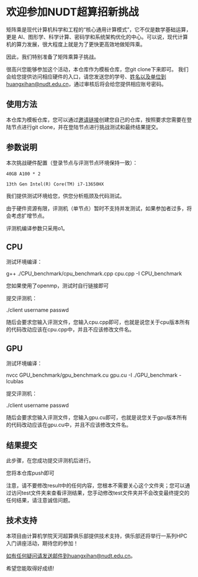 # 欢迎参加NUDT超算招新挑战

矩阵乘是现代计算机科学和工程的“核心通用计算模式”，它不仅是数学基础运算，更是 AI、图形学、科学计算、密码学和系统架构优化的中心。可以说，现代计算机的算力发展，很大程度上就是为了更快更高效地做矩阵乘。

因此，我们特别准备了矩阵乘算子挑战。

很高兴您能够参加这个活动，本仓库作为模板仓库，您git clone下来即可。
我们会给您提供访问相应硬件的入口，请您发送您的学号、姓名以及单位到huangxihan@nudt.edu.cn，通过审核后将会给您提供相应账号密码。

## 使用方法
本仓库为模板仓库，您可以通过[邀请链接](https://classroom.github.com/a/a4Q9eLF0)创建您自己的仓库，按照要求您需要在登陆节点进行git clone，并在登陆节点进行挑战测试和最终结果提交。

## 参数说明

本次挑战硬件配置（登录节点与评测节点环境保持一致）：

`40GB A100 * 2`

`13th Gen Intel(R) Core(TM) i7-13650HX`

我们提供测试环境给您，供您分析瓶颈及代码测试。

由于硬件资源有限，评测机（单节点）暂时不支持并发测试，如果参加者过多，将会考虑扩增节点。

评测机编译参数只采用o1。

## CPU
测试环境编译：

g++ ./CPU_benchmark/cpu_benchmark.cpp cpu.cpp -I CPU_benchmark

您如果使用了openmp，测试时自行链接即可

提交评测机：

./client username passwd

随后会要求您输入评测文件，您输入cpu.cpp即可，也就是说您关于cpu版本所有的代码改动应该在cpu.cpp中，并且不应该修改文件名。

## GPU
测试环境编译：

nvcc GPU_benchmark/gpu_benchmark.cu gpu.cu -I ./GPU_benchmark -lcublas

提交评测机：

./client username passwd

随后会要求您输入评测文件，您输入gpu.cu即可，也就是说您关于gpu版本所有的代码改动应该在gpu.cu中，并且不应该修改文件名。

## 结果提交
此步骤，在您成功提交评测机后进行。

您将本仓库push即可

注意，请不要修改result中的任何内容，您根本不需要关心这个文件夹；您可以通过访问test文件夹来查看评测结果，您手动修改test文件夹并不会改变最终提交的任何结果，请注意诚信问题。

## 技术支持
本项目由计算机学院天河超算俱乐部提供技术支持，俱乐部还将举行一系列HPC入门讲座活动，期待您的参加！

如有任何疑问请发送邮件到huangxihan@nudt.edu.cn。

希望您能取得好成绩!
